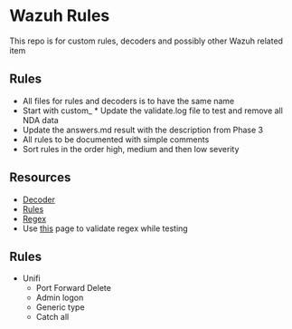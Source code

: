 # Wazuh Rules
This repo is for custom rules, decoders and possibly other Wazuh related item


## Rules
* All files for rules and decoders is to have the same name
* Start with custom_ 
* Update the validate.log file to test and remove all NDA data
* Update the answers.md result with the description from Phase 3
* All rules to be documented with simple comments
* Sort rules in the order high, medium and then low severity


## Resources
* [Decoder](https://documentation.wazuh.com/current/user-manual/ruleset/ruleset-xml-syntax/decoders.html)
* [Rules](https://documentation.wazuh.com/current/user-manual/ruleset/ruleset-xml-syntax/rules.html)
* [Regex](https://documentation.wazuh.com/current/user-manual/ruleset/ruleset-xml-syntax/regex.html)
* Use [this](https://regex101.com/r/nPoEcH/1) page to validate regex while testing


## Rules
* Unifi
    * Port Forward Delete
    * Admin logon 
    * Generic type
    * Catch all